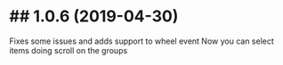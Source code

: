 # ## 1.0.6 (2019-04-30)
Fixes some issues and adds support to wheel event
Now you can select items doing scroll on the groups
